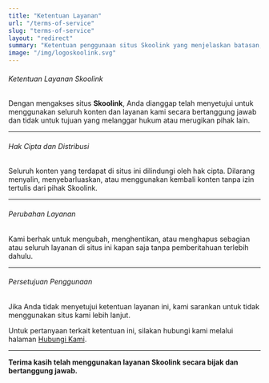 ```yaml
---
title: "Ketentuan Layanan"
url: "/terms-of-service"
slug: "terms-of-service"
layout: "redirect"
summary: "Ketentuan penggunaan situs Skoolink yang menjelaskan batasan, larangan, dan hak penyedia layanan terhadap konten dan pengguna situs."
image: "/img/logoskoolink.svg"
---
```


###### Ketentuan Layanan Skoolink

Dengan mengakses situs **Skoolink**, Anda dianggap telah menyetujui untuk menggunakan seluruh konten dan layanan kami secara bertanggung jawab dan tidak untuk tujuan yang melanggar hukum atau merugikan pihak lain.

---

###### Hak Cipta dan Distribusi

Seluruh konten yang terdapat di situs ini dilindungi oleh hak cipta. Dilarang menyalin, menyebarluaskan, atau menggunakan kembali konten tanpa izin tertulis dari pihak Skoolink.

---

###### Perubahan Layanan

Kami berhak untuk mengubah, menghentikan, atau menghapus sebagian atau seluruh layanan di situs ini kapan saja tanpa pemberitahuan terlebih dahulu.

---

###### Persetujuan Penggunaan

Jika Anda tidak menyetujui ketentuan layanan ini, kami sarankan untuk tidak menggunakan situs kami lebih lanjut.

Untuk pertanyaan terkait ketentuan ini, silakan hubungi kami melalui halaman [Hubungi Kami](/contact).

---

**Terima kasih telah menggunakan layanan Skoolink secara bijak dan bertanggung jawab.**
